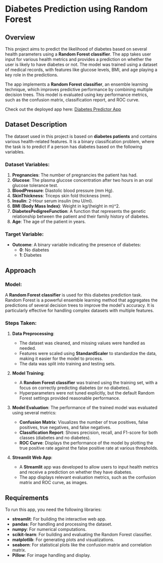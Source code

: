 # Diabetes Prediction using Random Forest

## Overview
This project aims to predict the likelihood of diabetes based on several health parameters using a **Random Forest classifier**. The app takes user input for various health metrics and provides a prediction on whether the user is likely to have diabetes or not. The model was trained using a dataset of medical records, with features like glucose levels, BMI, and age playing a key role in the predictions.

The app implements a **Random Forest classifier**, an ensemble learning technique, which improves predictive performance by combining multiple decision trees. This model is evaluated using key performance metrics, such as the confusion matrix, classification report, and ROC curve.

Check out the deployed app here: [Diabetes Predictor App](https://diabetespredictor-4fffjlspqdzvshaswux3pa.streamlit.app/)

## Dataset Description

The dataset used in this project is based on **diabetes patients** and contains various health-related features. It is a binary classification problem, where the task is to predict if a person has diabetes based on the following variables.

### Dataset Variables:
1. **Pregnancies**: The number of pregnancies the patient has had.
2. **Glucose**: The plasma glucose concentration after two hours in an oral glucose tolerance test.
3. **BloodPressure**: Diastolic blood pressure (mm Hg).
4. **SkinThickness**: Triceps skin fold thickness (mm).
5. **Insulin**: 2-Hour serum insulin (mu U/ml).
6. **BMI (Body Mass Index)**: Weight in kg/(height in m)^2.
7. **DiabetesPedigreeFunction**: A function that represents the genetic relationship between the patient and their family history of diabetes.
8. **Age**: The age of the patient in years.

### Target Variable:
- **Outcome**: A binary variable indicating the presence of diabetes:
  - **0**: No diabetes
  - **1**: Diabetes

## Approach

### Model:
A **Random Forest classifier** is used for this diabetes prediction task. Random Forest is a powerful ensemble learning method that aggregates the predictions of several decision trees to improve the model's accuracy. It is particularly effective for handling complex datasets with multiple features.

### Steps Taken:
1. **Data Preprocessing**:
   - The dataset was cleaned, and missing values were handled as needed.
   - Features were scaled using **StandardScaler** to standardize the data, making it easier for the model to process.
   - The data was split into training and testing sets.

2. **Model Training**:
   - A **Random Forest classifier** was trained using the training set, with a focus on correctly predicting diabetes (or no diabetes).
   - Hyperparameters were not tuned explicitly, but the default Random Forest settings provided reasonable performance.

3. **Model Evaluation**:
   The performance of the trained model was evaluated using several metrics:
   - **Confusion Matrix**: Visualizes the number of true positives, false positives, true negatives, and false negatives.
   - **Classification Report**: Shows precision, recall, and F1-score for both classes (diabetes and no diabetes).
   - **ROC Curve**: Displays the performance of the model by plotting the true positive rate against the false positive rate at various thresholds.

4. **Streamlit Web App**:
   - A **Streamlit** app was developed to allow users to input health metrics and receive a prediction on whether they have diabetes.
   - The app displays relevant evaluation metrics, such as the confusion matrix and ROC curve, as images.

## Requirements

To run this app, you need the following libraries:

- **streamlit**: For building the interactive web app.
- **pandas**: For handling and processing the dataset.
- **numpy**: For numerical computations.
- **scikit-learn**: For building and evaluating the Random Forest classifier.
- **matplotlib**: For generating plots and visualizations.
- **seaborn**: For statistical plots like the confusion matrix and correlation matrix.
- **Pillow**: For image handling and display.

